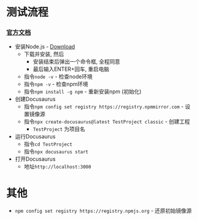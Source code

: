 # 测试流程 
### [官方文档](https://www.docusaurus.cn/docs)

- 安装Node.js - [Download](https://nodejs.org/zh-cn/download/prebuilt-installer)
  - 下载并安装, 然后
    - 安装结束后弹出一个命令框, 全程同意
    - 最后输入ENTER+回车, 重启电脑
  - 指令`node -v` - 检查node环境
  - 指令`npm -v` - 检查npm环境
  - 指令`npm install -g npm` - 重新安装npm (初始化)
- 创建Docusaurus
  - 指令`npm config set registry https://registry.npmmirror.com` - 设置镜像源
  - 指令`npx create-docusaurus@latest TestProject classic` - 创建工程
    - `TestProject` 为项目名
- 运行Docusaurus
  - 指令`cd TestProject`
  - 指令`npx docusaurus start`
- 打开Docusaurus
  - 地址`http://localhost:3000`


# 其他
- `npm config set registry https://registry.npmjs.org` - 还原初始镜像源
